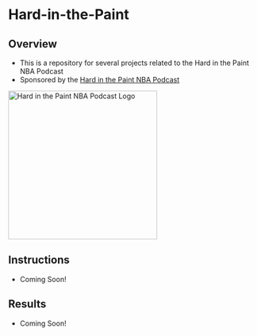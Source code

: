 # Hard-in-the-Paint

## Overview
* This is a repository for several projects related to the Hard in the Paint NBA Podcast
* Sponsored by the [Hard in the Paint NBA Podcast](https://soundcloud.com/engineers-play "Hard in the Paint NBA Podcast")
<a href="https://soundcloud.com/engineers-play">
  <img src="https://i1.sndcdn.com/avatars-000446326572-ycrzp2-t500x500.jpg" alt="Hard in the Paint NBA Podcast Logo" width="300"/>
</a>

## Instructions
* Coming Soon!

## Results
* Coming Soon!
